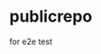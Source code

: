 # publicrepo
for e2e test






























































































































































































































































































































































































































































































































































































































































































































































































































































































































































































































































































































































































































































































































































































































































































































































































































































































































































































